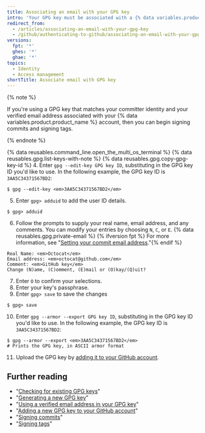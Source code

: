 ```yaml
---
title: Associating an email with your GPG key
intro: 'Your GPG key must be associated with a {% data variables.product.product_name %} verified email that matches your committer identity.'
redirect_from:
  - /articles/associating-an-email-with-your-gpg-key
  - /github/authenticating-to-github/associating-an-email-with-your-gpg-key
versions:
  fpt: '*'
  ghes: '*'
  ghae: '*'
topics:
  - Identity
  - Access management
shortTitle: Associate email with GPG key
---
```

{% note %}

If you're using a GPG key that matches your committer identity and your verified email address associated with your {% data variables.product.product_name %} account, then you can begin signing commits and signing tags.

{% endnote %}

{% data reusables.command_line.open_the_multi_os_terminal %}
{% data reusables.gpg.list-keys-with-note %}
{% data reusables.gpg.copy-gpg-key-id %}
4. Enter `gpg --edit-key GPG key ID`, substituting in the GPG key ID you'd like to use. In the following example, the GPG key ID is `3AA5C34371567BD2`:
  ```shell
  $ gpg --edit-key <em>3AA5C34371567BD2</em>
  ```
5. Enter `gpg> adduid` to add the user ID details.
  ```shell
  $ gpg> adduid
  ```
6. Follow the prompts to supply your real name, email address, and any comments. You can modify your entries by choosing `N`, `C`, or `E`. {% data reusables.gpg.private-email %} {% ifversion fpt %} For more information, see "[Setting your commit email address](/articles/setting-your-commit-email-address)."{% endif %}
  ```shell
  Real Name: <em>Octocat</em>
  Email address: <em>octocat@github.com</em>
  Comment: <em>GitHub key</em>
  Change (N)ame, (C)omment, (E)mail or (O)kay/(Q)uit?
  ```
7. Enter `O` to confirm your selections.
8. Enter your key's passphrase.
9. Enter `gpg> save` to save the changes
  ```shell
  $ gpg> save
  ```
10. Enter `gpg --armor --export GPG key ID`, substituting in the GPG key ID you'd like to use. In the following example, the GPG key ID is `3AA5C34371567BD2`:
  ```shell
  $ gpg --armor --export <em>3AA5C34371567BD2</em>
  # Prints the GPG key, in ASCII armor format
  ```
11. Upload the GPG key by [adding it to your GitHub account](/articles/adding-a-new-gpg-key-to-your-github-account).

## Further reading

- "[Checking for existing GPG keys](/articles/checking-for-existing-gpg-keys)"
- "[Generating a new GPG key](/articles/generating-a-new-gpg-key)"
- "[Using a verified email address in your GPG key](/articles/using-a-verified-email-address-in-your-gpg-key)"
- "[Adding a new GPG key to your GitHub account](/articles/adding-a-new-gpg-key-to-your-github-account)"
- "[Signing commits](/articles/signing-commits)"
- "[Signing tags](/articles/signing-tags)"
